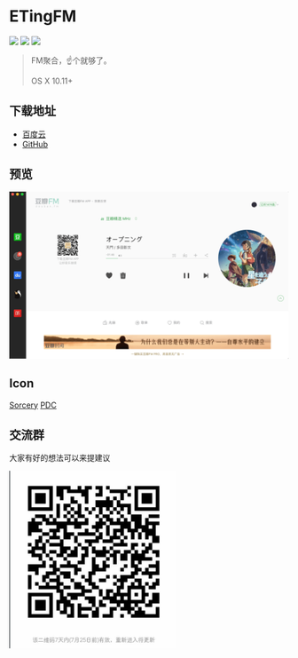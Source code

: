 # ETingFM

![](https://img.shields.io/badge/platform-macOS-red.svg) ![](https://img.shields.io/badge/language-swift-orange.svg) ![](https://img.shields.io/badge/version-0.01-red.svg)

>FM聚合，☝️个就够了。
>
>OS X 10.11+



## 下载地址
* [百度云](https://pan.baidu.com/s/1jIoTlsU)
* [GitHub](https://github.com/Jermic/ETingFM/releases)

## 预览
![](https://raw.githubusercontent.com/Jermic/ETingFM/master/p1.png)

## Icon
[Sorcery](http://coolapk.com/apk/com.sorcerer.sorcery.iconpack)
[PDC](http://coolapk.com/apk/com.pandecheng.iconpack)

## 交流群
大家有好的想法可以来提建议

<img src="https://raw.githubusercontent.com/Jermic/ETingFM/master/wqr.jpg" width = "300"  alt="图片名称" align=center />